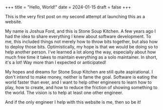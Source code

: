 +++
title = "Hello, World!"
date = 2024-01-15
draft = false
+++

This is the very first post on my second attempt at launching this as a website.

My name is Joshua Ford,
and this is Stone Soup Kitchen.
A few years ago I had the idea to share everything I knew about software development.
To me,
this included things not merely how to throw bits together,
but also how to deploy those bits.
Optimistically,
my hope is that we would be doing so to help another person.
I've learned a lot along the way,
especially about how much free time it takes to maintain everything as a solo maintainer.
In short,
it's a lot!
Way more than I expected or anticipated!

My hopes and dreams for Stone Soup Kitchen are still quite aspirational.
I don't intend to make money,
neither is fame the goal.
Software is eating the world faster than ever,
and I want to help other engineers to learn how to play,
how to create,
and how to reduce the friction of showing something to the world.
The vision is to help at least one other engineer.

And if the only engineer I help with this website is me, then so be it!

